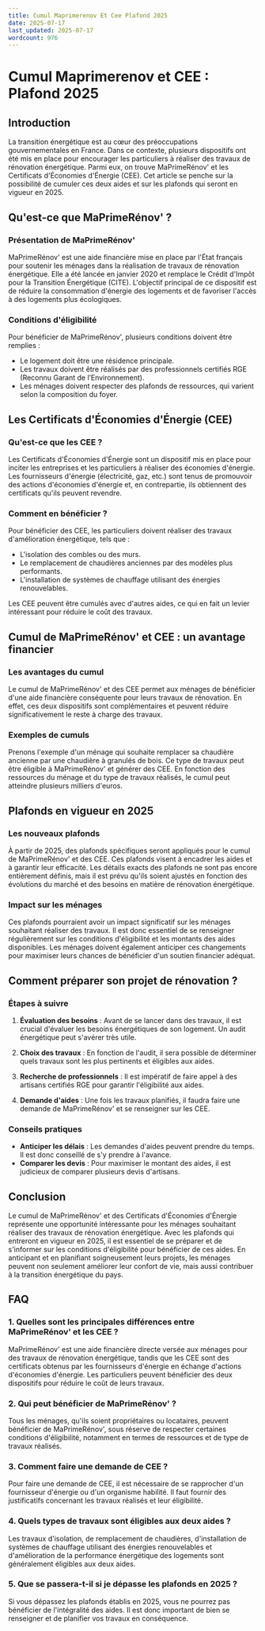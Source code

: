 ```yaml
---
title: Cumul Maprimerenov Et Cee Plafond 2025
date: 2025-07-17
last_updated: 2025-07-17
wordcount: 976
---
```


# Cumul Maprimerenov et CEE : Plafond 2025

## Introduction

La transition énergétique est au cœur des préoccupations gouvernementales en France. Dans ce contexte, plusieurs dispositifs ont été mis en place pour encourager les particuliers à réaliser des travaux de rénovation énergétique. Parmi eux, on trouve MaPrimeRénov' et les Certificats d'Économies d'Énergie (CEE). Cet article se penche sur la possibilité de cumuler ces deux aides et sur les plafonds qui seront en vigueur en 2025.

## Qu'est-ce que MaPrimeRénov' ?

### Présentation de MaPrimeRénov'

MaPrimeRénov' est une aide financière mise en place par l'État français pour soutenir les ménages dans la réalisation de travaux de rénovation énergétique. Elle a été lancée en janvier 2020 et remplace le Crédit d'Impôt pour la Transition Énergétique (CITE). L'objectif principal de ce dispositif est de réduire la consommation d'énergie des logements et de favoriser l'accès à des logements plus écologiques.

### Conditions d'éligibilité

Pour bénéficier de MaPrimeRénov', plusieurs conditions doivent être remplies :

- Le logement doit être une résidence principale.
- Les travaux doivent être réalisés par des professionnels certifiés RGE (Reconnu Garant de l’Environnement).
- Les ménages doivent respecter des plafonds de ressources, qui varient selon la composition du foyer.

## Les Certificats d'Économies d'Énergie (CEE)

### Qu'est-ce que les CEE ?

Les Certificats d'Économies d'Énergie sont un dispositif mis en place pour inciter les entreprises et les particuliers à réaliser des économies d'énergie. Les fournisseurs d'énergie (électricité, gaz, etc.) sont tenus de promouvoir des actions d'économies d'énergie et, en contrepartie, ils obtiennent des certificats qu'ils peuvent revendre.

### Comment en bénéficier ?

Pour bénéficier des CEE, les particuliers doivent réaliser des travaux d'amélioration énergétique, tels que :

- L'isolation des combles ou des murs.
- Le remplacement de chaudières anciennes par des modèles plus performants.
- L'installation de systèmes de chauffage utilisant des énergies renouvelables.

Les CEE peuvent être cumulés avec d'autres aides, ce qui en fait un levier intéressant pour réduire le coût des travaux.

## Cumul de MaPrimeRénov' et CEE : un avantage financier

### Les avantages du cumul

Le cumul de MaPrimeRénov' et des CEE permet aux ménages de bénéficier d'une aide financière conséquente pour leurs travaux de rénovation. En effet, ces deux dispositifs sont complémentaires et peuvent réduire significativement le reste à charge des travaux.

### Exemples de cumuls

Prenons l'exemple d'un ménage qui souhaite remplacer sa chaudière ancienne par une chaudière à granulés de bois. Ce type de travaux peut être éligible à MaPrimeRénov' et générer des CEE. En fonction des ressources du ménage et du type de travaux réalisés, le cumul peut atteindre plusieurs milliers d'euros.

## Plafonds en vigueur en 2025

### Les nouveaux plafonds

À partir de 2025, des plafonds spécifiques seront appliqués pour le cumul de MaPrimeRénov' et des CEE. Ces plafonds visent à encadrer les aides et à garantir leur efficacité. Les détails exacts des plafonds ne sont pas encore entièrement définis, mais il est prévu qu'ils soient ajustés en fonction des évolutions du marché et des besoins en matière de rénovation énergétique.

### Impact sur les ménages

Ces plafonds pourraient avoir un impact significatif sur les ménages souhaitant réaliser des travaux. Il est donc essentiel de se renseigner régulièrement sur les conditions d'éligibilité et les montants des aides disponibles. Les ménages doivent également anticiper ces changements pour maximiser leurs chances de bénéficier d'un soutien financier adéquat.

## Comment préparer son projet de rénovation ?

### Étapes à suivre

1. **Évaluation des besoins** : Avant de se lancer dans des travaux, il est crucial d'évaluer les besoins énergétiques de son logement. Un audit énergétique peut s'avérer très utile.
   
2. **Choix des travaux** : En fonction de l'audit, il sera possible de déterminer quels travaux sont les plus pertinents et éligibles aux aides.

3. **Recherche de professionnels** : Il est impératif de faire appel à des artisans certifiés RGE pour garantir l'éligibilité aux aides.

4. **Demande d'aides** : Une fois les travaux planifiés, il faudra faire une demande de MaPrimeRénov' et se renseigner sur les CEE.

### Conseils pratiques

- **Anticiper les délais** : Les demandes d'aides peuvent prendre du temps. Il est donc conseillé de s'y prendre à l'avance.
- **Comparer les devis** : Pour maximiser le montant des aides, il est judicieux de comparer plusieurs devis d'artisans.

## Conclusion

Le cumul de MaPrimeRénov' et des Certificats d'Économies d'Énergie représente une opportunité intéressante pour les ménages souhaitant réaliser des travaux de rénovation énergétique. Avec les plafonds qui entreront en vigueur en 2025, il est essentiel de se préparer et de s'informer sur les conditions d'éligibilité pour bénéficier de ces aides. En anticipant et en planifiant soigneusement leurs projets, les ménages peuvent non seulement améliorer leur confort de vie, mais aussi contribuer à la transition énergétique du pays.

## FAQ

### 1. Quelles sont les principales différences entre MaPrimeRénov' et les CEE ?

MaPrimeRénov' est une aide financière directe versée aux ménages pour des travaux de rénovation énergétique, tandis que les CEE sont des certificats obtenus par les fournisseurs d'énergie en échange d'actions d'économies d'énergie. Les particuliers peuvent bénéficier des deux dispositifs pour réduire le coût de leurs travaux.

### 2. Qui peut bénéficier de MaPrimeRénov' ?

Tous les ménages, qu'ils soient propriétaires ou locataires, peuvent bénéficier de MaPrimeRénov', sous réserve de respecter certaines conditions d'éligibilité, notamment en termes de ressources et de type de travaux réalisés.

### 3. Comment faire une demande de CEE ?

Pour faire une demande de CEE, il est nécessaire de se rapprocher d'un fournisseur d'énergie ou d'un organisme habilité. Il faut fournir des justificatifs concernant les travaux réalisés et leur éligibilité.

### 4. Quels types de travaux sont éligibles aux deux aides ?

Les travaux d'isolation, de remplacement de chaudières, d'installation de systèmes de chauffage utilisant des énergies renouvelables et d'amélioration de la performance énergétique des logements sont généralement éligibles aux deux aides.

### 5. Que se passera-t-il si je dépasse les plafonds en 2025 ?

Si vous dépassez les plafonds établis en 2025, vous ne pourrez pas bénéficier de l'intégralité des aides. Il est donc important de bien se renseigner et de planifier vos travaux en conséquence.